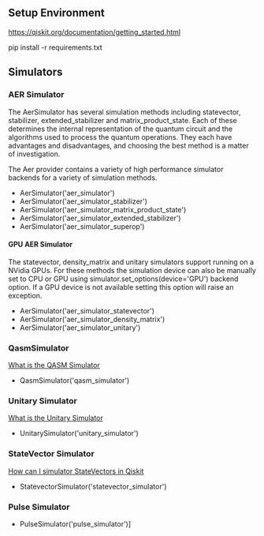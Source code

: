 ## Setup Environment 
https://qiskit.org/documentation/getting_started.html

pip install -r requirements.txt

## Simulators
### AER Simulator
The AerSimulator has several simulation methods including statevector, stabilizer, extended_stabilizer and 
matrix_product_state. Each of these determines the internal representation of the quantum circuit and the algorithms 
used to process the quantum operations. They each have advantages and disadvantages, and choosing the best method is a 
matter of investigation.

The Aer provider contains a variety of high performance simulator backends for a variety of simulation methods.

 - AerSimulator('aer_simulator')
 - AerSimulator('aer_simulator_stabilizer')
 - AerSimulator('aer_simulator_matrix_product_state')
 - AerSimulator('aer_simulator_extended_stabilizer')
 - AerSimulator('aer_simulator_superop')

#### GPU AER Simulator
The statevector, density_matrix and unitary simulators support running on a NVidia GPUs. For these methods the 
simulation device can also be manually set to CPU or GPU using simulator.set_options(device='GPU') backend option. If a 
GPU device is not available setting this option will raise an exception.

 - AerSimulator('aer_simulator_statevector')
 - AerSimulator('aer_simulator_density_matrix')
 - AerSimulator('aer_simulator_unitary')


### QasmSimulator
[What is the QASM Simulator](https://www.youtube.com/watch?v=V4CwN4rEtVQ)
  - QasmSimulator('qasm_simulator')

### Unitary Simulator 
  [What is the Unitary Simulator](https://www.youtube.com/watch?v=5uT5fUq2HVM)
  - UnitarySimulator('unitary_simulator')

### StateVector Simulator 
[How can I simulator StateVectors in Qiskit](https://www.youtube.com/watch?v=GuppGy50dQ4)
  - StatevectorSimulator('statevector_simulator')

### Pulse Simulator
 - PulseSimulator('pulse_simulator')]
